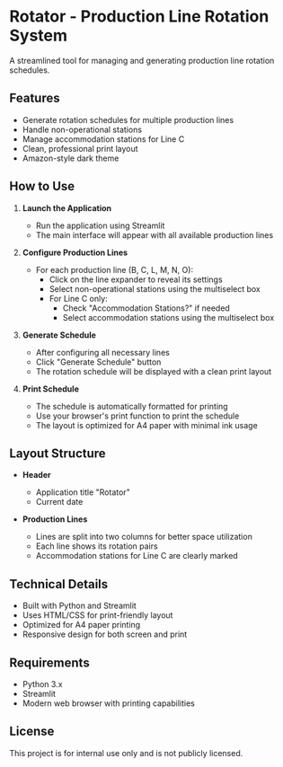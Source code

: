 # Rotator - Production Line Rotation System

A streamlined tool for managing and generating production line rotation schedules.

## Features

- Generate rotation schedules for multiple production lines
- Handle non-operational stations
- Manage accommodation stations for Line C
- Clean, professional print layout
- Amazon-style dark theme

## How to Use

1. **Launch the Application**
   - Run the application using Streamlit
   - The main interface will appear with all available production lines

2. **Configure Production Lines**
   - For each production line (B, C, L, M, N, O):
     - Click on the line expander to reveal its settings
     - Select non-operational stations using the multiselect box
     - For Line C only:
       - Check "Accommodation Stations?" if needed
       - Select accommodation stations using the multiselect box

3. **Generate Schedule**
   - After configuring all necessary lines
   - Click "Generate Schedule" button
   - The rotation schedule will be displayed with a clean print layout

4. **Print Schedule**
   - The schedule is automatically formatted for printing
   - Use your browser's print function to print the schedule
   - The layout is optimized for A4 paper with minimal ink usage

## Layout Structure

- **Header**
  - Application title "Rotator"
  - Current date

- **Production Lines**
  - Lines are split into two columns for better space utilization
  - Each line shows its rotation pairs
  - Accommodation stations for Line C are clearly marked

## Technical Details

- Built with Python and Streamlit
- Uses HTML/CSS for print-friendly layout
- Optimized for A4 paper printing
- Responsive design for both screen and print

## Requirements

- Python 3.x
- Streamlit
- Modern web browser with printing capabilities

## License

This project is for internal use only and is not publicly licensed.